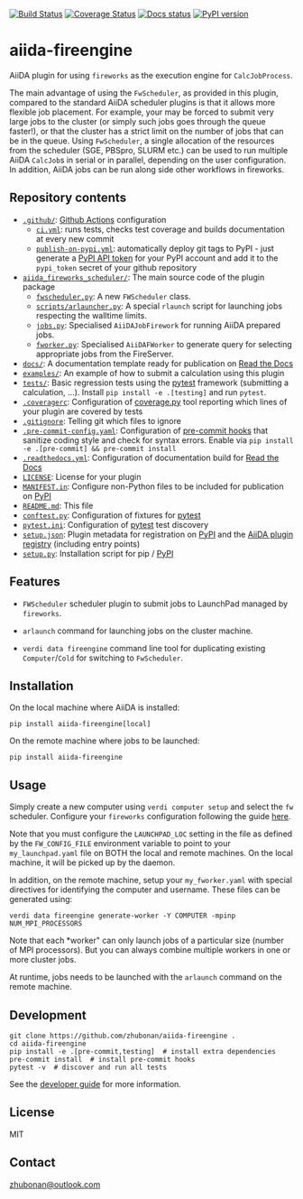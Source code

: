 [![Build Status](https://github.com/zhubonan/aiida-fireengine/workflows/ci/badge.svg?branch=master)](https://github.com/zhubonan/aiida-fireengine/actions)
[![Coverage Status](https://coveralls.io/repos/github/zhubonan/aiida-fireengine/badge.svg?branch=master)](https://coveralls.io/github/zhubonan/aiida-fireengine?branch=master)
[![Docs status](https://readthedocs.org/projects/aiida-fireengine/badge)](http://aiida-fireengine.readthedocs.io/)
[![PyPI version](https://badge.fury.io/py/aiida-fireengine.svg)](https://badge.fury.io/py/aiida-fireengine)

# aiida-fireengine

AiiDA plugin for using `fireworks` as the execution engine for `CalcJobProcess`.

The main advantage of using the `FwScheduler`, as provided in this plugin, compared to the standard AiiDA scheduler plugins is that it allows more flexible job placement.
For example, your may be forced to submit very large jobs to the cluster (or simply such jobs goes through the queue faster!),
or that the cluster has a strict limit on the number of jobs that can be in the queue.
Using `FwScheduler`, a single allocation of the resources from the scheduler (SGE, PBSpro, SLURM etc.) can be used to run multiple AiiDA `CalcJob`s in serial or in parallel, depending on the user configuration.
In addition, AiiDA jobs can be run along side other workflows in fireworks.


## Repository contents

* [`.github/`](.github/): [Github Actions](https://github.com/features/actions) configuration
  * [`ci.yml`](.github/workflows/ci.yml): runs tests, checks test coverage and builds documentation at every new commit
  * [`publish-on-pypi.yml`](.github/workflows/publish-on-pypi.yml): automatically deploy git tags to PyPI - just generate a [PyPI API token](https://pypi.org/help/#apitoken) for your PyPI account and add it to the `pypi_token` secret of your github repository
* [`aiida_fireworks_scheduler/`](aiida_fireworks_scheduler/): The main source code of the plugin package
  * [`fwscheduler.py`](aiida_fireworks_scheduler/fwscheduler.py): A new `FWScheduler` class.
  * [`scripts/arlauncher.py`](aiida_fireworks_scheduler/scripts/arlaunch_run.py): A special `rlaunch` script for launching jobs respecting the walltime limits.
  * [`jobs.py`](aiida_fireworks_scheduler/jobs.py): Specialised `AiiDAJobFirework` for running AiiDA prepared jobs.
  * [`fworker.py`](aiida_fireworks_scheduler/fworker.py): Specialised `AiiDAFWorker` to generate query for selecting appropriate jobs from the FireServer.
* [`docs/`](docs/): A documentation template ready for publication on [Read the Docs](http://aiida-diff.readthedocs.io/en/latest/)
* [`examples/`](examples/): An example of how to submit a calculation using this plugin
* [`tests/`](tests/): Basic regression tests using the [pytest](https://docs.pytest.org/en/latest/) framework (submitting a calculation, ...). Install `pip install -e .[testing]` and run `pytest`.
* [`.coveragerc`](.coveragerc): Configuration of [coverage.py](https://coverage.readthedocs.io/en/latest) tool reporting which lines of your plugin are covered by tests
* [`.gitignore`](.gitignore): Telling git which files to ignore
* [`.pre-commit-config.yaml`](.pre-commit-config.yaml): Configuration of [pre-commit hooks](https://pre-commit.com/) that sanitize coding style and check for syntax errors. Enable via `pip install -e .[pre-commit] && pre-commit install`
* [`.readthedocs.yml`](.readthedocs.yml): Configuration of documentation build for [Read the Docs](https://readthedocs.org/)
* [`LICENSE`](LICENSE): License for your plugin
* [`MANIFEST.in`](MANIFEST.in): Configure non-Python files to be included for publication on [PyPI](https://pypi.org/)
* [`README.md`](README.md): This file
* [`conftest.py`](conftest.py): Configuration of fixtures for [pytest](https://docs.pytest.org/en/latest/)
* [`pytest.ini`](pytest.ini): Configuration of [pytest](https://docs.pytest.org/en/latest/) test discovery
* [`setup.json`](setup.json): Plugin metadata for registration on [PyPI](https://pypi.org/) and the [AiiDA plugin registry](https://aiidateam.github.io/aiida-registry/) (including entry points)
* [`setup.py`](setup.py): Installation script for pip / [PyPI](https://pypi.org/)

## Features

* `FWScheduler` scheduler plugin to submit jobs to LaunchPad managed by `fireworks`.

* `arlaunch` command for launching jobs on the cluster machine.

* `verdi data fireengine` command line tool for duplicating existing `Computer`/`Cold` for switching to `FwScheduler`.

## Installation

On the local machine where AiiDA is installed:

```shell
pip install aiida-fireengine[local]
```

On the remote machine where jobs to be launched:

```shell
pip install aiida-fireengine
```

## Usage

Simply create a new computer using `verdi computer setup` and select the `fw` scheduler.
Configure your `fireworks` configuration following the guide [here](https://materialsproject.github.io/fireworks/config_tutorial.html).

Note that you must configure the `LAUNCHPAD_LOC` setting in the file as defined by the `FW_CONFIG_FILE` environment variable to point to your `my_launchpad.yaml` file on BOTH the local and remote machines. On the local machine, it will be picked up by the daemon.

In addition, on the remote machine, setup your `my_fworker.yaml` with special directives for identifying the computer and username. These files can be generated using:

```shell
verdi data fireengine generate-worker -Y COMPUTER -mpinp NUM_MPI_PROCESSORS
```

Note that each *worker" can only launch jobs of a particular size (number of MPI processors). But you can always combine multiple workers in one or more cluster jobs.

At runtime, jobs needs to be launched with the `arlaunch` command on the remote machine.

## Development

```shell
git clone https://github.com/zhubonan/aiida-fireengine .
cd aiida-fireengine
pip install -e .[pre-commit,testing]  # install extra dependencies
pre-commit install  # install pre-commit hooks
pytest -v  # discover and run all tests
```

See the [developer guide](http://aiida-fireengine.readthedocs.io/en/latest/developer_guide/index.html) for more information.

## License

MIT

## Contact

zhubonan@outlook.com
